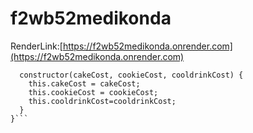 # f2wb52medikonda

RenderLink:[https://f2wb52medikonda.onrender.com](https://f2wb52medikonda.onrender.com)

```class Bakery {
  constructor(cakeCost, cookieCost, cooldrinkCost) {
    this.cakeCost = cakeCost;
    this.cookieCost = cookieCost;
    this.cooldrinkCost=cooldrinkCost;
  }
}```
